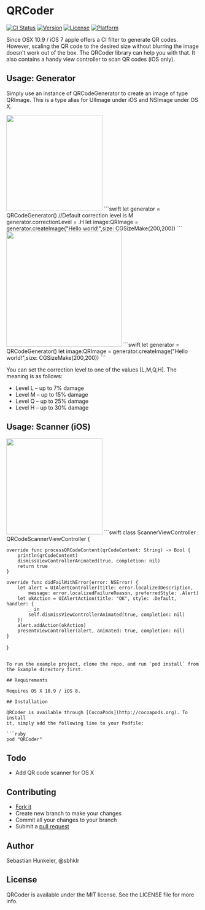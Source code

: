 # QRCoder

[![CI Status](http://img.shields.io/travis/sbhklr/QRCoder.svg?style=flat)](https://travis-ci.org/sbhklr/QRCoder)
[![Version](https://img.shields.io/cocoapods/v/QRCoder.svg?style=flat)](http://cocoapods.org/pods/QRCoder)
[![License](https://img.shields.io/cocoapods/l/QRCoder.svg?style=flat)](http://cocoapods.org/pods/QRCoder)
[![Platform](https://img.shields.io/cocoapods/p/QRCoder.svg?style=flat)](http://cocoapods.org/pods/QRCoder)

Since OSX 10.9 / iOS 7 apple offers a CI filter to generate QR codes.
However, scaling the QR code to the desired size without blurring the image doesn't work out of the box. The QRCoder library can help you with that. It also contains a handy view controller to scan QR codes (iOS only).

## Usage: Generator

Simply use an instance of QRCodeGenerator to create an image of type QRImage. This is a type alias for UIImage under iOS and NSImage under OS X.

<img src="https://raw.githubusercontent.com/sbhklr/QRCoder/master/screenshots/ios_code.png" width="250" />
```swift
let generator = QRCodeGenerator()
//Default correction level is M
generator.correctionLevel = .H
let image:QRImage = generator.createImage("Hello world!",size: CGSizeMake(200,200))
```
<img src="https://raw.githubusercontent.com/sbhklr/QRCoder/master/screenshots/osx_code.png" width="300" />
```swift
let generator = QRCodeGenerator()
let image:QRImage = generator.createImage("Hello world!",size: CGSizeMake(200,200))
```

You can set the correction level to one of the values [L,M,Q,H]. The meaning is as follows:

- Level L – up to 7% damage
- Level M – up to 15% damage
- Level Q – up to 25% damage
- Level H – up to 30% damage

## Usage: Scanner (iOS)

<img src="https://raw.githubusercontent.com/sbhklr/QRCoder/master/screenshots/ios_scanner.png" width="250" />
```swift
class ScannerViewController : QRCodeScannerViewController {

    override func processQRCodeContent(qrCodeContent: String) -> Bool {
        println(qrCodeContent)
        dismissViewControllerAnimated(true, completion: nil)
        return true
    }

    override func didFailWithError(error: NSError) {
        let alert = UIAlertController(title: error.localizedDescription,
            message: error.localizedFailureReason, preferredStyle: .Alert)
        let okAction = UIAlertAction(title: "OK", style: .Default, handler: {
            _ in
            self.dismissViewControllerAnimated(true, completion: nil)
        })
        alert.addAction(okAction)
        presentViewController(alert, animated: true, completion: nil)
    }

}
```

To run the example project, clone the repo, and run `pod install` from the Example directory first.

## Requirements

Requires OS X 10.9 / iOS 8.

## Installation

QRCoder is available through [CocoaPods](http://cocoapods.org). To install
it, simply add the following line to your Podfile:

```ruby
pod "QRCoder"
```

## Todo

* Add QR code scanner for OS X

## Contributing

* [Fork it](http://help.github.com/forking/)
* Create new branch to make your changes
* Commit all your changes to your branch
* Submit a [pull request](http://help.github.com/pull-requests/)

## Author

Sebastian Hunkeler, @sbhklr

## License

QRCoder is available under the MIT license. See the LICENSE file for more info.
